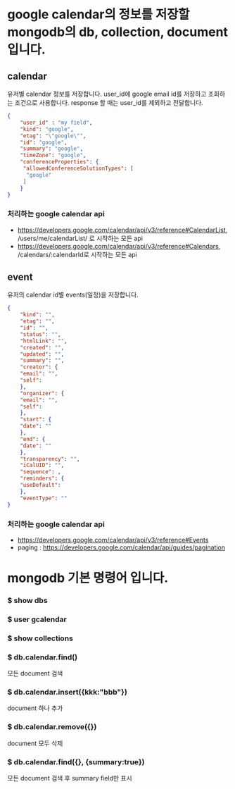 # google calendar의 정보를 저장할 mongodb의 db, collection, document입니다.

## calendar
유저별 calendar 정보를 저장합니다. 
user_id에 google email id를 저장하고 조회하는 조건으로 사용합니다.
response 할 때는 user_id를 제외하고 전달합니다.
```json
{
	"user_id" : "my field", 
	"kind": "google",
	"etag": "\"google\"",
	"id": "google",
	"summary": "google",
	"timeZone": "google",
	"conferenceProperties": {
	 "allowedConferenceSolutionTypes": [
	  "google"
	 ]
	}
}
```
### 처리하는 google calendar api
- https://developers.google.com/calendar/api/v3/reference#CalendarList, /users/me/calendarList/ 로 시작하는 모든 api
- https://developers.google.com/calendar/api/v3/reference#Calendars, /calendars/:calendarId로 시작하는 모든 api


## event
유저의 calendar id별 events(일정)을 저장합니다.
```json
{
	"kind": "",
	"etag": "",
	"id": "",
	"status": "",
	"htmlLink": "",
	"created": "",
	"updated": "",
	"summary": "",
	"creator": {
	"email": "",
	"self": 
	},
	"organizer": {
	"email": "",
	"self": 
	},
	"start": {
	"date": ""
	},
	"end": {
	"date": ""
	},
	"transparency": "",
	"iCalUID": "",
	"sequence": ,
	"reminders": {
	"useDefault": 
	},
	"eventType": ""
}
```

### 처리하는 google calendar api
- https://developers.google.com/calendar/api/v3/reference#Events
- paging : https://developers.google.com/calendar/api/guides/pagination

# mongodb 기본 명령어 입니다.
### $ show dbs
### $ user gcalendar 
### $ show collections
### $ db.calendar.find()
모든 document 검색
### $ db.calendar.insert({kkk:"bbb"})
document 하나 추가
### $ db.calendar.remove({})
document 모두 삭제
### $ db.calendar.find({}, {summary:true})
모든 document 검색 후 summary field만 표시 
